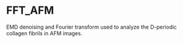 # FFT_AFM

EMD denoising and Fourier transform used to analyze the D-periodic collagen fibrils in AFM images.
